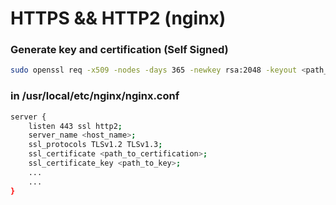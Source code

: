 # HTTPS && HTTP2 (nginx)

### Generate key and certification (Self Signed)
```sh
sudo openssl req -x509 -nodes -days 365 -newkey rsa:2048 -keyout <path_to_key> -out <path_to_certification>
```

### in /usr/local/etc/nginx/nginx.conf
```sh
server {
	listen 443 ssl http2;
	server_name <host_name>;
	ssl_protocols TLSv1.2 TLSv1.3;
	ssl_certificate <path_to_certification>;
	ssl_certificate_key <path_to_key>;
	...
	...
}
```